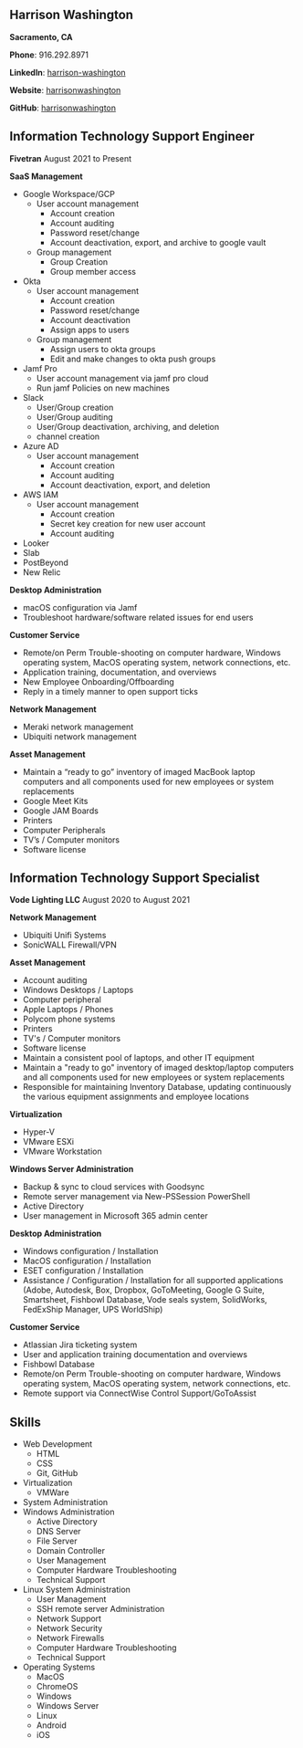## Harrison Washington

**Sacramento, CA**

**Phone**: 916.292.8971

**LinkedIn**: [harrison-washington](https://www.linkedin.com/in/harrison-washington/)

**Website**: [harrisonwashington](https://www.harrisonwashington.com/)

**GitHub**: [harrisonwashington](https://github.com/harrisonwashington)


## Information Technology Support Engineer

**Fivetran**
August 2021 to Present

**SaaS Management**
- Google Workspace/GCP
     - User account management 
       - Account creation
       - Account auditing 
       - Password reset/change
       - Account deactivation, export, and archive to google vault
     - Group management 
       - Group Creation 
       - Group member access 
- Okta
     - User account management 
       - Account creation
       - Password reset/change
       - Account deactivation
       - Assign apps to users
     - Group management
       - Assign users to okta groups
       - Edit and make changes to okta push groups
- Jamf Pro
     - User account management via jamf pro cloud
     - Run jamf Policies on new machines
- Slack
  - User/Group creation
  - User/Group auditing
  - User/Group deactivation, archiving, and deletion  
  - channel creation 
- Azure AD
     - User account management 
       - Account creation
       - Account auditing 
       - Account deactivation, export, and deletion
- AWS IAM
     - User account management 
       - Account creation
       - Secret key creation for new user account 
       - Account auditing 
- Looker
- Slab
- PostBeyond
-  New Relic 

**Desktop Administration**
- macOS configuration via Jamf
- Troubleshoot hardware/software related issues for end users 

**Customer Service**
- Remote/on Perm Trouble-shooting on computer hardware, Windows operating system, MacOS operating system, network connections, etc. 
- Application training, documentation, and overviews 
- New Employee Onboarding/Offboarding
- Reply in a timely manner to open support ticks 

**Network Management**
-  Meraki network management
-  Ubiquiti network management

**Asset Management**
- Maintain a “ready to go” inventory of imaged MacBook laptop computers and all components used for new employees or system replacements 
- Google Meet Kits
- Google JAM Boards 
- Printers
- Computer Peripherals
- TV’s / Computer monitors
- Software license

## Information Technology Support Specialist

**Vode Lighting LLC**
August 2020 to August 2021

**Network Management**
-   Ubiquiti Unifi Systems
-   SonicWALL Firewall/VPN

**Asset Management**
-   Account auditing
-   Windows Desktops / Laptops
-   Computer peripheral
-   Apple Laptops / Phones
-   Polycom phone systems
-   Printers
-   TV's / Computer monitors
-   Software license
-   Maintain a consistent pool of laptops, and other IT equipment
-   Maintain a "ready to go" inventory of imaged desktop/laptop computers and all components used for new employees or system replacements
-   Responsible for maintaining Inventory Database, updating continuously the various equipment assignments and employee locations

**Virtualization**
-   Hyper-V
-   VMware ESXi
-   VMware Workstation

**Windows Server Administration**
-   Backup & sync to cloud services with Goodsync
-   Remote server management via New-PSSession PowerShell
-   Active Directory
-   User management in Microsoft 365 admin center

**Desktop Administration**
-   Windows configuration / Installation
-   MacOS configuration / Installation
-   ESET configuration / Installation
-   Assistance / Configuration / Installation for all supported applications (Adobe, Autodesk, Box, Dropbox, GoToMeeting, Google G Suite, Smartsheet, Fishbowl Database, Vode seals system, SolidWorks, FedExShip Manager, UPS WorldShip)

**Customer Service**
-   Atlassian Jira ticketing system
-   User and application training documentation and overviews
-   Fishbowl Database
-   Remote/on Perm Trouble-shooting on computer hardware, Windows operating system, MacOS operating system, network connections, etc.
- Remote support via ConnectWise Control Support/GoToAssist

## Skills
-   Web Development 
    - HTML
    - CSS
    - Git, GitHub
-   Virtualization
    - VMWare
-   System Administration  
-   Windows Administration
    - Active Directory
    - DNS Server
    - File Server
    - Domain Controller
    - User Management  
    - Computer Hardware Troubleshooting    
    - Technical Support
-   Linux System Administration
    - User Management
    - SSH remote server Administration           
    - Network Support    
    - Network Security    
    - Network Firewalls
    - Computer Hardware Troubleshooting    
    - Technical Support
-   Operating Systems
    - MacOS
    - ChromeOS
    - Windows
    - Windows Server
    - Linux
    - Android
    - iOS
